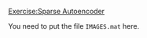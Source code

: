 [Exercise:Sparse Autoencoder]

You need to put the file `IMAGES.mat` here.

[Exercise:Sparse Autoencoder]:http://ufldl.stanford.edu/wiki/index.php/Exercise:Sparse_Autoencoder
